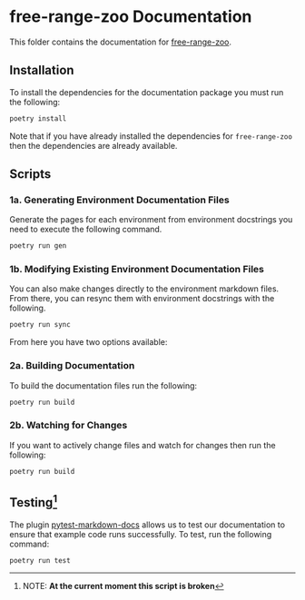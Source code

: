 # free-range-zoo Documentation

This folder contains the documentation for [free-range-zoo](https://github.com/oasys-mas/free-range-zoo).

## Installation

To install the dependencies for the documentation package you must run the following:
```sh 
poetry install
```

Note that if you have already installed the dependencies for `free-range-zoo` then the dependencies are already available.

## Scripts
### 1a. Generating Environment Documentation Files

Generate the pages for each environment from environment docstrings you need to execute the following command.
```sh
poetry run gen
```

### 1b. Modifying Existing Environment Documentation Files

You can also make changes directly to the environment markdown files. From there, you can resync them with environment docstrings with the following.
```sh
poetry run sync
```

From here you have two options available:

### 2a. Building Documentation

To build the documentation files run the following:
```sh
poetry run build
```

### 2b. Watching for Changes

If you want to actively change files and watch for changes then run the following:
```sh
poetry run build
```

## Testing[^1]

The plugin [pytest-markdown-docs](https://github.com/modal-labs/pytest-markdown-docs) allows us to test our documentation to ensure that example code runs successfully. To test, run the following command:
```sh
poetry run test
```

[^1]: NOTE: **At the current moment this script is broken**
